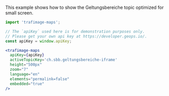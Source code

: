 
This example shows how to show the Geltungsbereiche topic optimized for small screen.

```jsx
import 'trafimage-maps';

// The `apiKey` used here is for demonstration purposes only.
// Please get your own api key at https://developer.geops.io/.
const apiKey = window.apiKey;

<trafimage-maps
  apiKey={apiKey}
  activeTopicKey='ch.sbb.geltungsbereiche-iframe'
  height="500px"
  zoom="7"
  language="en"
  elements="permalink=false"
  embedded="true"
/>
```
